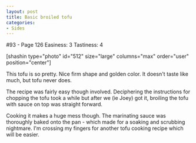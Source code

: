 ```yaml
---
layout: post
title: Basic broiled tofu
categories:
- Sides
---
```


#93 - Page 126
Easiness: 3
Tastiness: 4

[shashin type="photo" id="512" size="large" columns="max" order="user" position="center"]

This tofu is so pretty. Nice firm shape and golden color. It doesn't taste like much, but tofu never does.

The recipe was fairly easy though involved. Deciphering the instructions for chopping the tofu took a while but after we (ie Joey) got it, broiling the tofu with sauce on top was straight forward.

Cooking it makes a huge mess though. The marinating sauce was thoroughly baked onto the pan - which made for a soaking and scrubbing nightmare. I'm crossing my fingers for another tofu cooking recipe which will be easier.
